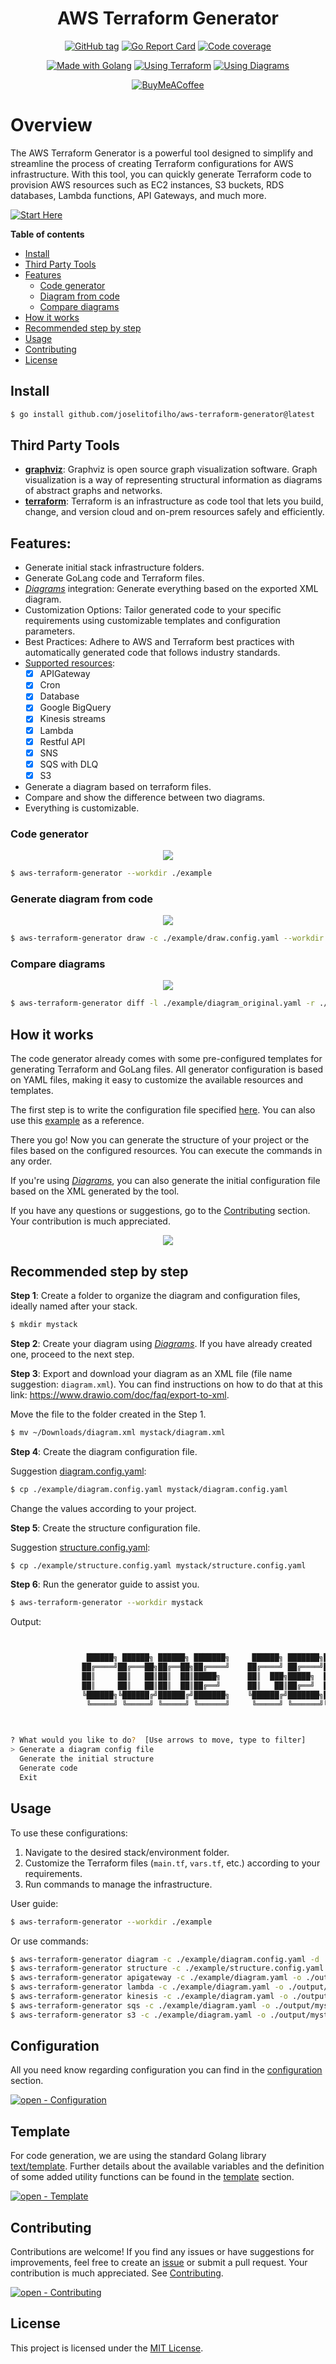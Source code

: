 <link rel="stylesheet" href="markdown-styles-list.css">

<div align="center">

# AWS Terraform Generator

[![GitHub tag](https://img.shields.io/github/release/joselitofilho/aws-terraform-generator?include_prereleases=&sort=semver&color=2ea44f&style=for-the-badge)](https://github.com/joselitofilho/aws-terraform-generator/releases/)
[![Go Report Card](https://goreportcard.com/badge/github.com/joselitofilho/aws-terraform-generator?style=for-the-badge)](https://goreportcard.com/report/github.com/joselitofilho/aws-terraform-generator)
[![Code coverage](https://img.shields.io/badge/Coverage-95.3%25-2ea44f?style=for-the-badge)](#)

[![Made with Golang](https://img.shields.io/badge/Golang-1.21.6-blue?logo=go&logoColor=white&style=for-the-badge)](https://go.dev "Go to Golang homepage")
[![Using Terraform](https://img.shields.io/badge/Terraform-3.76.1-blueviolet?logo=terraform&logoColor=white&style=for-the-badge)](https://registry.terraform.io/providers/hashicorp/aws/3.76.1/docs "Go to Terraform docs")
[![Using Diagrams](https://img.shields.io/badge/diagrams.net-orange?logo=&logoColor=white&style=for-the-badge)](https://app.diagrams.net/ "Go to Diagrams homepage")

[![BuyMeACoffee](https://img.shields.io/badge/Buy%20Me%20a%20Coffee-ffdd00?style=for-the-badge&logo=buy-me-a-coffee&logoColor=black)](https://www.buymeacoffee.com/joselitofilho)

</div>

# Overview

The AWS Terraform Generator is a powerful tool designed to simplify and streamline the process of creating Terraform configurations for AWS infrastructure. With this tool, you can quickly generate Terraform code to provision AWS resources such as EC2 instances, S3 buckets, RDS databases, Lambda functions, API Gateways, and much more.

[![Start Here](https://img.shields.io/badge/start%20here-blue?style=for-the-badge)](#recommended-step-by-step)

**Table of contents**

- [Install](#install)
- [Third Party Tools](#third-party-tools)
- [Features](#features)
  - [Code generator](#code-generator)
  - [Diagram from code](#diagram-from-code)
  - [Compare diagrams](#compare-diagrams)
- [How it works](#how-it-works)
- [Recommended step by step](#recommended-step-by-step)
- [Usage](#usage)
- [Contributing](#contributing)
- [License](#license)

## Install

 ```bash
 $ go install github.com/joselitofilho/aws-terraform-generator@latest
 ```

## Third Party Tools

- [**graphviz**][graphviz]: Graphviz is open source graph visualization software. Graph visualization is a way of representing structural information as diagrams of abstract graphs and networks.
- [**terraform**][terraform]: Terraform is an infrastructure as code tool that lets you build, change, and version cloud and on-prem resources safely and efficiently.

## Features:
- Generate initial stack infrastructure folders.
- Generate GoLang code and Terraform files.
- [*Diagrams*][diagrams] integration: Generate everything based on the exported XML diagram.
- Customization Options: Tailor generated code to your specific requirements using customizable templates and configuration parameters.
- Best Practices: Adhere to AWS and Terraform best practices with automatically generated code that follows industry standards.
- [Supported resources][supported-resources]:
  - [x] APIGateway
  - [x] Cron
  - [x] Database
  - [x] Google BigQuery
  - [x] Kinesis streams
  - [x] Lambda
  - [x] Restful API
  - [x] SNS
  - [x] SQS with DLQ
  - [x] S3
- Generate a diagram based on terraform files.
- Compare and show the difference between two diagrams.
- Everything is customizable.

### Code generator

<div align="center">

![](assets/code-generator.gif)

</div>

```bash
$ aws-terraform-generator --workdir ./example
```

### Generate diagram from code

<div align="center">

![](assets/diagram-generator.gif)

</div>

```bash
$ aws-terraform-generator draw -c ./example/draw.config.yaml --workdir ./output/mystack -o .
```

### Compare diagrams

<div align="center">

![](assets/diff.gif)

</div>

```bash
$ aws-terraform-generator diff -l ./example/diagram_original.yaml -r ./example/diagram.yaml
```

## How it works

The code generator already comes with some pre-configured templates for generating Terraform and GoLang files. All generator 
configuration is based on YAML files, making it easy to customize the available resources and templates.

The first step is to write the configuration file specified [here](CONFIGURATION.md). You can also use this [example](example/) as a reference.

There you go! Now you can generate the structure of your project or the files based on the configured resources. You can execute the commands in any order.

If you're using [*Diagrams*][diagrams], you can also generate the initial configuration file based on the XML generated by the tool.

If you have any questions or suggestions, go to the [Contributing](#contributing) section. Your contribution is much appreciated.

<div style="text-align:center"><img src="assets/general-overview.svg" /></div>

## Recommended step by step

**Step 1**: Create a folder to organize the diagram and configuration files, ideally named after your stack.
```bash
$ mkdir mystack
```

**Step 2**: Create your diagram using [*Diagrams*][diagrams]. If you have already created one, proceed to the next step.

**Step 3**: Export and download your diagram as an XML file (file name suggestion: `diagram.xml`).
You can find instructions on how to do that at this link: https://www.drawio.com/doc/faq/export-to-xml.

Move the file to the folder created in the Step 1.

```bash
$ mv ~/Downloads/diagram.xml mystack/diagram.xml
```

**Step 4**: Create the diagram configuration file.

Suggestion [diagram.config.yaml](./example/diagram.config.yaml):
```bash
$ cp ./example/diagram.config.yaml mystack/diagram.config.yaml
```

Change the values according to your project.

**Step 5**: Create the structure configuration file.

Suggestion [structure.config.yaml](./example/structure.config.yaml):
```bash
$ cp ./example/structure.config.yaml mystack/structure.config.yaml
```

**Step 6**: Run the generator guide to assist you.

```bash
$ aws-terraform-generator --workdir mystack
```

Output:
```bash


                 ██████╗ ██████╗ ██████╗ ███████╗     ██████╗ ███████╗███╗   ██╗
                ██╔════╝██╔═══██╗██╔══██╗██╔════╝    ██╔════╝ ██╔════╝████╗  ██║
                ██║     ██║   ██║██║  ██║█████╗      ██║  ███╗█████╗  ██╔██╗ ██║
                ██║     ██║   ██║██║  ██║██╔══╝      ██║   ██║██╔══╝  ██║╚██╗██║
                ╚██████╗╚██████╔╝██████╔╝███████╗    ╚██████╔╝███████╗██║ ╚████║
                 ╚═════╝ ╚═════╝ ╚═════╝ ╚══════╝     ╚═════╝ ╚══════╝╚═╝  ╚═══╝
                                                                             AWS


? What would you like to do?  [Use arrows to move, type to filter]
> Generate a diagram config file
  Generate the initial structure
  Generate code
  Exit
```

## Usage

To use these configurations:

1. Navigate to the desired stack/environment folder.
2. Customize the Terraform files (`main.tf`, `vars.tf`, etc.) according to your requirements.
3. Run commands to manage the infrastructure.

User guide: 

```bash
$ aws-terraform-generator --workdir ./example
```

Or use commands:

```bash
$ aws-terraform-generator diagram -c ./example/diagram.config.yaml -d ./example/diagram.xml -o ./example/diagram.yaml
$ aws-terraform-generator structure -c ./example/structure.config.yaml -o ./output
$ aws-terraform-generator apigateway -c ./example/diagram.yaml -o ./output
$ aws-terraform-generator lambda -c ./example/diagram.yaml -o ./output/mystack
$ aws-terraform-generator kinesis -c ./example/diagram.yaml -o ./output/mystack
$ aws-terraform-generator sqs -c ./example/diagram.yaml -o ./output/mystack
$ aws-terraform-generator s3 -c ./example/diagram.yaml -o ./output/mystack
```

## Configuration

All you need know regarding configuration you can find in the [configuration](CONFIGURATION.md) section.

[![open - Configuration](https://img.shields.io/badge/open-configuration-blue?style=for-the-badge)](CONFIGURATION.md "Go to configuration")

## Template

For code generation, we are using the standard Golang library [text/template][lib-template]. Further details about the available variables and the definition of some added utility functions can be found in the [template](TEMPLATE.md) section.

[![open - Template](https://img.shields.io/badge/open-template-blue?style=for-the-badge)](TEMPLATE.md "Go to configuration")

## Contributing

Contributions are welcome! If you find any issues or have suggestions for improvements, feel free to create an [issue][issues] or submit a pull request. Your contribution is much appreciated. See [Contributing](CONTRIBUTING.md).

[![open - Contributing](https://img.shields.io/badge/open-contributing-blue?style=for-the-badge)](CONTRIBUTING.md "Go to contributing")

## License

This project is licensed under the [MIT License](LICENSE).

[diagrams]: https://app.diagrams.net/
[issues]: https://github.com/joselitofilho/aws-terraform-generator/issues
[graphviz]: https://graphviz.org/download/
[lib-template]: https://pkg.go.dev/text/template
[supported-resources]: https://drive.google.com/file/d/1Lrh6SikW1bvGXrfJLRDFBB4BChQdAPqz/view?usp=sharing
[terraform]: https://developer.hashicorp.com/terraform/tutorials/aws-get-started/install-cli